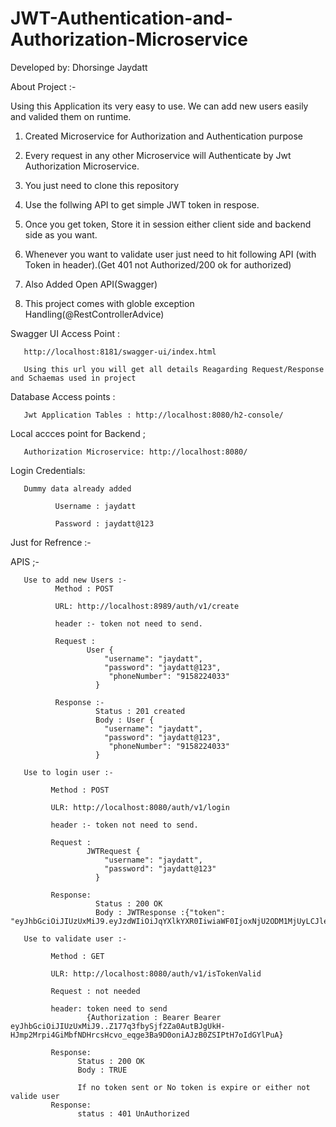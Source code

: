 # JWT-Authentication-and-Authorization-Microservice

Developed by: Dhorsinge Jaydatt

About Project :-

Using this Application its very easy to use. We can add new users easily and valided them on runtime.

1) Created Microservice for Authorization and Authentication purpose

2) Every request in any other Microservice will Authenticate by Jwt Authorization Microservice.

3) You just need to clone this repository

4) Use the follwing API to get simple JWT token in respose.

5) Once you get token, Store it in session either client side and backend side as you want.

6) Whenever you want to validate user just need to hit following API (with Token in header).(Get 401 not Authorized/200 ok for authorized)

7) Also Added Open API(Swagger)

8) This project comes with globle exception Handling(@RestControllerAdvice)

Swagger UI Access Point :

       http://localhost:8181/swagger-ui/index.html
       
       Using this url you will get all details Reagarding Request/Response and Schaemas used in project 

Database Access points :

       Jwt Application Tables : http://localhost:8080/h2-console/

Local accces point for Backend ;

       Authorization Microservice: http://localhost:8080/

Login Credentials:

       Dummy data already added

              Username : jaydatt 

              Password : jaydatt@123


Just for Refrence :-

APIS ;-

       Use to add new Users :-
              Method : POST

              URL: http://localhost:8989/auth/v1/create

              header :- token not need to send.

              Request : 
                     User {
                         "username": "jaydatt",
                         "password": "jaydatt@123",
                          "phoneNumber": "9158224033"
                       }

              Response :-
                       Status : 201 created
                       Body : User {
                         "username": "jaydatt",
                         "password": "jaydatt@123",
                          "phoneNumber": "9158224033"
                       }

       Use to login user :- 

             Method : POST

             ULR: http://localhost:8080/auth/v1/login

             header :- token not need to send.

             Request : 
                     JWTRequest {
                         "username": "jaydatt",
                         "password": "jaydatt@123"
                       }

             Response: 
                       Status : 200 OK
                       Body : JWTResponse :{"token":       "eyJhbGciOiJIUzUxMiJ9.eyJzdWIiOiJqYXlkYXR0IiwiaWF0IjoxNjU2ODM1MjUyLCJleHAiOjE2NTY4MzcwNTJ9.uwHasXhQhfzSnQtd6ZlCS2Lx0PXteKS8q3z_AcIWIdgdUhp0j0pS29a1RuzloLcfnELMmmOk5Gyw1f5uEY0GlA"}

       Use to validate user :-

             Method : GET

             ULR: http://localhost:8080/auth/v1/isTokenValid

             Request : not needed

             header: token need to send 
                     {Authorization : Bearer Bearer eyJhbGciOiJIUzUxMiJ9..Z177q3fbySjf2Za0AutBJgUkH-HJmp2Mrpi4GiMbfNDHrcsHcvo_eqge3Ba9D0oniAJzB0ZSIPtH7oIdGYlPuA}

             Response: 
                   Status : 200 OK
                   Body : TRUE

                   If no token sent or No token is expire or either not valide user
             Response:
                   status : 401 UnAuthorized
        
                

